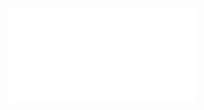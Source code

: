 <object data="/pdf/week_report/2023_12.21_2024_1.16.pdf" type="application/pdf" width="100%" height="900px">
    <embed src="/pdf/week_report/2023_12.21_2024_1.16.pdf"/>
</object>